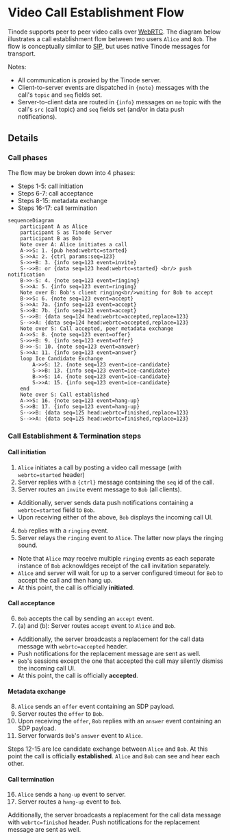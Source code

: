 # Video Call Establishment Flow

Tinode supports peer to peer video calls over [WebRTC](https://webrtc.org/). The diagram below illustrates a call establishment flow between two users `Alice` and `Bob`. The flow is conceptually similar to [SIP](https://en.wikipedia.org/wiki/Session_Initiation_Protocol), but uses native Tinode messages for transport.

Notes:
- All communication is proxied by the Tinode server.
- Client-to-server events are dispatched in `{note}` messages with the call's `topic` and `seq` fields set.
- Server-to-client data are routed in `{info}` messages on `me` topic with the call's `src` (call topic) and `seq` fields set (and/or in data push notifications).

## Details
### Call phases
The flow may be broken down into 4 phases:
* Steps 1-5: call initiation
* Steps 6-7: call acceptance
* Steps 8-15: metadata exchange
* Steps 16-17: call termination

```mermaid
sequenceDiagram
    participant A as Alice
    participant S as Tinode Server
    participant B as Bob
    Note over A: Alice initiates a call
    A->>S: 1. {pub head:webrtc=started}
    S->>A: 2. {ctrl params:seq=123}
    S->>+B: 3. {info seq=123 event=invite}
    S-->>B: or {data seq=123 head:webrtc=started} <br/> push notification
    B->>-S: 4. {note seq=123 event=ringing}
    S->>A: 5. {info seq=123 event=ringing}
    Note over B: Bob's client ringing<br/>waiting for Bob to accept
    B->>S: 6. {note seq=123 event=accept}
    S->>A: 7a. {info seq=123 event=accept}
    S->>B: 7b. {info seq=123 event=accept}
    S-->>B: {data seq=124 head:webrtc=accepted,replace=123}
    S-->>A: {data seq=124 head:webrtc=accepted,replace=123}
    Note over S: Call accepted, peer metadata exchange
    A->>S: 8. {note seq=123 event=offer}
    S->>+B: 9. {info seq=123 event=offer}
    B->>-S: 10. {note seq=123 event=answer}
    S->>A: 11. {info seq=123 event=answer}
    loop Ice Candidate Exchange
        A->>S: 12. {note seq=123 event=ice-candidate}
        S->>B: 13. {info seq=123 event=ice-candidate}
        B->>S: 14. {note seq=123 event=ice-candidate}
        S->>A: 15. {info seq=123 event=ice-candidate}
    end
    Note over S: Call established
    A->>S: 16. {note seq=123 event=hang-up}
    S->>B: 17. {info seq=123 event=hang-up}
    S-->>B: {data seq=125 head:webrtc=finished,replace=123}
    S-->>A: {data seq=125 head:webrtc=finished,replace=123}
```

### Call Establishment & Termination steps

#### Call initiation
1. `Alice` initiates a call by posting a video call message (with `webrtc=started` header)
2. Server replies with a `{ctrl}` message containing the `seq` id of the call.
3. Server routes an `invite` event message to `Bob` (all clients).
  - Additionally, server sends data push notifications containing a `webrtc=started` field to `Bob`.
  - Upon receiving either of the above, `Bob` displays the incoming call UI.
4. `Bob` replies with a `ringing` event.
5. Server relays the `ringing` event to `Alice`. The latter now plays the ringing sound.
  - Note that `Alice` may receive multiple `ringing` events as each separate instance of `Bob` acknowldges receipt of the call invitation separately.
  - `Alice` and server will wait for up to a server configured timeout for `Bob` to accept the call and then hang up.
  - At this point, the call is officially **initiated**.

#### Call acceptance
6. `Bob` accepts the call by sending an `accept` event.
7. (a) and (b): Server routes `accept` event to `Alice` and `Bob`.
  - Additionally, the server broadcasts a replacement for the call data message with `webrtc=accepted` header.
  - Push notifications for the replacement message are sent as well.
  - `Bob`'s sessions except the one that accepted the call may silently dismiss the incoming call UI.
  - At this point, the call is officially **accepted**.

#### Metadata exchange
8. `Alice` sends an `offer` event containing an SDP payload.
9. Server routes the `offer` to `Bob`.
10. Upon receiving the `offer`, `Bob` replies with an `answer` event containing an SDP payload.
11. Server forwards `Bob`'s `answer` event to `Alice`.

Steps 12-15 are Ice candidate exchange between `Alice` and `Bob`.
At this point the call is officially **established**. `Alice` and `Bob` can see and hear each other.

#### Call termination
16. `Alice` sends a `hang-up` event to server.
17. Server routes a `hang-up` event to `Bob`.

Additionally, the server broadcasts a replacement for the call data message with `webrtc=finished` header.
Push notifications for the replacement message are sent as well.

